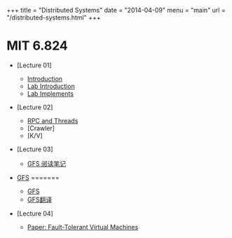 +++
title = "Distributed Systems"
date = "2014-04-09"
menu = "main"
url = "/distributed-systems.html"
+++

#  MIT 6.824
* [Lecture 01]
    * [Introduction](distributed-systems/mit-6.824/lec01-introduction.html)
    * [Lab Introduction](distributed-systems/mit-6.824/lec01-lab.html)
    * [Lab Implements](distributed-systems/mit-6.824/lec01-lab-implements.html)
    <!-- * [Read MapReduce library for a lab] -->
* [Lecture 02]
    * [RPC and Threads](/distributed-systems/mit-6.824/lec02-rpc-and-threads.html)
    * [Crawler]
    * [K/V]
* [Lecture 03]

    * [GFS 阅读笔记](url: "/distributed-systems/mit-6.824/lec03-gfs-notes.html")
* [GFS](/distributed-systems/mit-6.824/lec03-gfs.html)
=======
    * [GFS](/distributed-systems/mit-6.824/lec03/gfs.html)
    * [GFS翻译](/distributed-systems/mit-6.824/lec03/gfs-translate.html)
* [Lecture 04]
    * [Paper: Fault-Tolerant Virtual Machines](/distributed-systems/mit-6.824/lec04-fault-tolerant-virtual-machines-paper.html)
